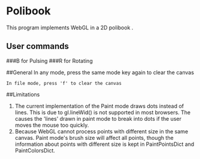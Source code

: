 # Polibook
This program implements WebGL in a 2D polibook .


## User commands
###B for Pulsing
###R for Rotating

##General
In any mode, press the same mode key again to clear the canvas
```
In file mode, press 'f' to clear the canvas
```

##Limitations
1. The current implementation of the Paint mode draws dots instead of lines. This is due to gl.lineWid() is not supported 
in most browsers. The causes the 'lines' drawn in paint mode to break into dots if the user moves the mouse too quickly.
2. Because WebGL cannot process points with different size in the same canvas. Paint mode's brush size will affect all 
points, though the information about points with different size is kept in PaintPointsDict and PaintColorsDict.
